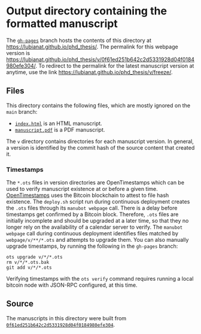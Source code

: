 # Output directory containing the formatted manuscript

The [`gh-pages`](https://github.com/lubianat/phd_thesis/tree/gh-pages) branch hosts the contents of this directory at <https://lubianat.github.io/phd_thesis/>.
The permalink for this webpage version is <https://lubianat.github.io/phd_thesis/v/0f61ed251b642c2d5331928d04f0184980efe304/>.
To redirect to the permalink for the latest manuscript version at anytime, use the link <https://lubianat.github.io/phd_thesis/v/freeze/>.

## Files

This directory contains the following files, which are mostly ignored on the `main` branch:

+ [`index.html`](index.html) is an HTML manuscript.
+ [`manuscript.pdf`](manuscript.pdf) is a PDF manuscript.

The `v` directory contains directories for each manuscript version.
In general, a version is identified by the commit hash of the source content that created it.

### Timestamps

The `*.ots` files in version directories are OpenTimestamps which can be used to verify manuscript existence at or before a given time.
[OpenTimestamps](https://opentimestamps.org/) uses the Bitcoin blockchain to attest to file hash existence.
The `deploy.sh` script run during continuous deployment creates the `.ots` files through its `manubot webpage` call.
There is a delay before timestamps get confirmed by a Bitcoin block.
Therefore, `.ots` files are initially incomplete and should be upgraded at a later time, so that they no longer rely on the availability of a calendar server to verify.
The `manubot webpage` call during continuous deployment identifies files matched by `webpage/v/**/*.ots` and attempts to upgrade them.
You can also manually upgrade timestamps, by running the following in the `gh-pages` branch:

```shell
ots upgrade v/*/*.ots
rm v/*/*.ots.bak
git add v/*/*.ots
```

Verifying timestamps with the `ots verify` command requires running a local bitcoin node with JSON-RPC configured, at this time.

## Source

The manuscripts in this directory were built from
[`0f61ed251b642c2d5331928d04f0184980efe304`](https://github.com/lubianat/phd_thesis/commit/0f61ed251b642c2d5331928d04f0184980efe304).
